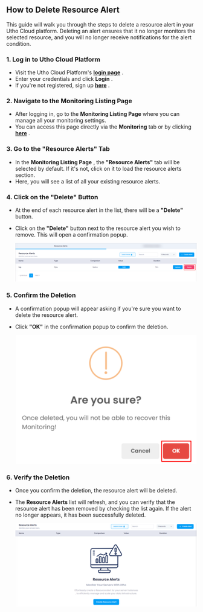## **How to Delete Resource Alert**

This guide will walk you through the steps to delete a resource alert in your Utho Cloud platform. Deleting an alert ensures that it no longer monitors the selected resource, and you will no longer receive notifications for the alert condition.

### **1. Log in to Utho Cloud Platform**

* Visit the Utho Cloud Platform's  **[login page](https://console.utho.com/login)** .
* Enter your credentials and click  **Login** .
* If you're not registered, sign up  **[here](https://console.utho.com/signup)** .

### **2. Navigate to the Monitoring Listing Page**

* After logging in, go to the **Monitoring Listing Page** where you can manage all your monitoring settings.
* You can access this page directly via the **Monitoring** tab or by clicking  **[here](https://console.utho.com/monitoring "Monitoring Listing Page")** .

### **3. Go to the "Resource Alerts" Tab**

* In the  **Monitoring Listing Page** , the **"Resource Alerts"** tab will be selected by default. If it's not, click on it to load the resource alerts section.
* Here, you will see a list of all your existing resource alerts.

### **4. Click on the "Delete" Button**

* At the end of each resource alert in the list, there will be a **"Delete"** button.
* Click on the **"Delete"** button next to the resource alert you wish to remove. This will open a confirmation popup.

  ![1744031339407](image/index/1744031339407.png)

### **5. Confirm the Deletion**

* A confirmation popup will appear asking if you're sure you want to delete the resource alert.
* Click **"OK"** in the confirmation popup to confirm the deletion.

  ![1744031363359](image/index/1744031363359.png)

### **6. Verify the Deletion**

* Once you confirm the deletion, the resource alert will be deleted.
* The **Resource Alerts** list will refresh, and you can verify that the resource alert has been removed by checking the list again. If the alert no longer appears, it has been successfully deleted.

  ![1744031409116](image/index/1744031409116.png)
